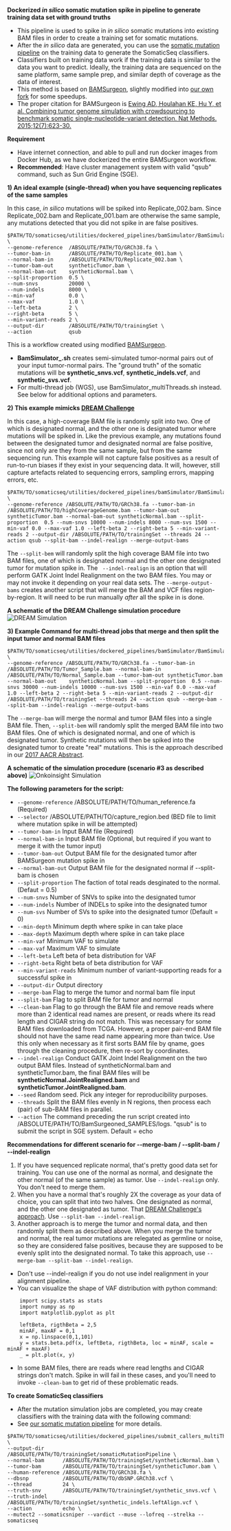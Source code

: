<b>Dockerized *in silico* somatic mutation spike in pipeline to generate training data set with ground truths</b>
* This pipeline is used to spike in *in silico* somatic mutations into existing BAM files in order to create a training set for somatic mutations.
* After the *in silico* data are generated, you can use the [somatic mutation pipeline](..) on the training data to generate the SomaticSeq classifiers.
* Classifiers built on training data work if the training data is similar to the data you want to predict. Ideally, the training data are sequenced on the same platform, same sample prep, and similar depth of coverage as the data of interest.
* This method is based on [BAMSurgeon](https://github.com/adamewing/bamsurgeon), slightly modified into [our own fork](https://github.com/ltfang-bina/bamsurgeon) for some speedups. 
* The proper citation for BAMSurgeon is [Ewing AD, Houlahan KE, Hu Y, et al. Combining tumor genome simulation with crowdsourcing to benchmark somatic single-nucleotide-variant detection. Nat Methods. 2015;12(7):623-30.](http://doi.org/10.1038/nmeth.3407)


**Requirement**
* Have internet connection, and able to pull and run docker images from Docker Hub, as we have dockerized the entire BAMSurgeon workflow. 
* **Recommended**: Have cluster management system with valid "qsub" command, such as Sun Grid Engine (SGE).

**1) An ideal example (single-thread) when you have sequencing replicates of the same samples**

In this case, *in silico* mutations will be spiked into Replicate_002.bam. Since Replicate_002.bam and Replicate_001.bam are otherwise the same sample, any mutations detected that you did not spike in are false positives. 

```
$PATH/TO/somaticseq/utilities/dockered_pipelines/bamSimulator/BamSimulator_singleThread.sh \
--genome-reference  /ABSOLUTE/PATH/TO/GRCh38.fa \
--tumor-bam-in      /ABSOLUTE/PATH/TO/Replicate_001.bam \
--normal-bam-in     /ABSOLUTE/PATH/TO/Replicate_002.bam \
--tumor-bam-out     syntheticTumor.bam \
--normal-bam-out    syntheticNormal.bam \
--split-proportion  0.5 \
--num-snvs          20000 \
--num-indels        8000 \
--min-vaf           0.0 \
--max-vaf           1.0 \
--left-beta         2 \
--right-beta        5 \
--min-variant-reads 2 \
--output-dir        /ABSOLUTE/PATH/TO/trainingSet \
--action            qsub
```

This is a workflow created using modified [BAMSurgeon](https://github.com/ltfang-bina/bamsurgeon).
* **BamSimulator_.sh** creates semi-simulated tumor-normal pairs out of your input tumor-normal pairs. The "ground truth" of the somatic mutations will be **synthetic_snvs.vcf**, **synthetic_indels.vcf**, and **synthetic_svs.vcf**.
* For multi-thread job (WGS), use BamSimulator_multiThreads.sh instead. See below for additional options and parameters.


**2) This example mimicks [DREAM Challenge](https://www.synapse.org/#!Synapse:syn312572/wiki/70726)**

In this case, a high-coverage BAM file is randomly split into two. One of which is designated normal, and the other one is designated tumor where mutations will be spiked in. Like the previous example, any mutations found between the designated tumor and designated normal are false positive, since not only are they from the same sample, but from the same sequencing run. This example will not capture false positives as a result of run-to-run biases if they exist in your sequencing data. It will, however, still capture artefacts related to sequencing errors, sampling errors, mapping errors, etc.  



```
$PATH/TO/somaticseq/utilities/dockered_pipelines/bamSimulator/BamSimulator_multiThreads.sh \
--genome-reference /ABSOLUTE/PATH/TO/GRCh38.fa --tumor-bam-in /ABSOLUTE/PATH/TO/highCoverageGenome.bam --tumor-bam-out syntheticTumor.bam --normal-bam-out syntheticNormal.bam --split-proportion  0.5 --num-snvs 10000 --num-indels 8000 --num-svs 1500 --min-vaf 0.0 --max-vaf 1.0 --left-beta 2 --right-beta 5 --min-variant-reads 2 --output-dir /ABSOLUTE/PATH/TO/trainingSet --threads 24 --action qsub --split-bam --indel-realign --merge-output-bams
```


The ```--split-bem``` will randomly split the high coverage BAM file into two BAM files, one of which is designated normal and the other one designated tumor for mutation spike in.
The ``` --indel-realign``` is an option that will perform GATK Joint Indel Realignment on the two BAM files. You may or may not invoke it depending on your real data sets. 
The ```--merge-output-bams``` creates another script that will merge the BAM and VCF files region-by-region. It will need to be run manually *after* all the spike in is done. 

<b>A schematic of the DREAM Challenge simulation procedure</b>
  ![DREAM Simulation](dream_sim.jpg)





**3) Example Command for multi-thread jobs that merge and then split the input tumor and normal BAM files**

```
$PATH/TO/somaticseq/utilities/dockered_pipelines/bamSimulator/BamSimulator_multiThreads.sh \
--genome-reference /ABSOLUTE/PATH/TO/GRCh38.fa --tumor-bam-in /ABSOLUTE/PATH/TO/Tumor_Sample.bam --normal-bam-in /ABSOLUTE/PATH/TO/Normal_Sample.bam --tumor-bam-out syntheticTumor.bam --normal-bam-out    syntheticNormal.bam --split-proportion  0.5 --num-snvs 30000 --num-indels 10000 --num-svs 1500 --min-vaf 0.0 --max-vaf 1.0 --left-beta 2 --right-beta 5 --min-variant-reads 2 --output-dir /ABSOLUTE/PATH/TO/trainingSet --threads 24 --action qsub --merge-bam --split-bam --indel-realign --merge-output-bams
```

The ```--merge-bam``` will merge the normal and tumor BAM files into a single BAM file. Then, ```--split-bem``` will randomly split the merged BAM file into two BAM files.
One of which is designated normal, and one of which is designated tumor.
Synthetic mutations will then be spiked into the designated tumor to create "real" mutations.
This is the approach described in our [2017 AACR Abstract](http://dx.doi.org/10.1158/1538-7445.AM2017-386).

<b>A schematic of the simulation procedure (scenario #3 as described above)</b>
  ![Onkoinsight Simulation](onkoinsight_sim.png)



**The following parameters for the script:**
* ```--genome-reference``` /ABSOLUTE/PATH/TO/human_reference.fa (Required)
* ```--selector``` /ABSOLUTE/PATH/TO/capture_region.bed (BED file to limit where mutation spike in will be attempted)
* ```--tumor-bam-in``` Input BAM file (Required)
* ```--normal-bam-in``` Input BAM file (Optional, but required if you want to merge it with the tumor input)
* ```--tumor-bam-out``` Output BAM file for the designated tumor after BAMSurgeon mutation spike in
* ```--normal-bam-out``` Output BAM file for the designated normal if --split-bam is chosen
* ```--split-proportion``` The faction of total reads desginated to the normal. (Defaut = 0.5)
* ```--num-snvs``` Number of SNVs to spike into the designated tumor
* ```--num-indels``` Number of INDELs to spike into the designated tumor
* ```--num-svs``` Number of SVs to spike into the designated tumor (Default = 0)
* ```--min-depth``` Minimum depth where spike in can take place
* ```--max-depth``` Maximum depth where spike in can take place
* ```--min-vaf``` Minimum VAF to simulate
* ```--max-vaf``` Maximum VAF to simulate
* ```--left-beta``` Left beta of beta distribution for VAF
* ```--right-beta``` Right beta of beta distribution for VAF
* ```--min-variant-reads``` Minimum number of variant-supporting reads for a successful spike in
* ```--output-dir``` Output directory
* ```--merge-bam``` Flag to merge the tumor and normal bam file input
* ```--split-bam``` Flag to split BAM file for tumor and normal
* ```--clean-bam``` Flag to go through the BAM file and remove reads where more than 2 identical read names are present, or reads where its read length and CIGAR string do not match. This was necessary for some BAM files downloaded from TCGA. However, a proper pair-end BAM file should not have the same read name appearing more than twice. Use this only when necessary as it first sorts BAM file by qname, goes through the cleaning procedure, then re-sort by coordinates.
* ```--indel-realign``` Conduct GATK Joint Indel Realignment on the two output BAM files. Instead of syntheticNormal.bam and syntheticTumor.bam, the final BAM files will be **syntheticNormal.JointRealigned.bam** and **syntheticTumor.JointRealigned.bam**.
* ```--seed``` Random seed. Pick any integer for reproducibility purposes.
* ```--threads``` Split the BAM files evenly in N regions, then process each (pair) of sub-BAM files in parallel. 
* ```--action``` The command preceding the run script created into /ABSOLUTE/PATH/TO/BamSurgeoned_SAMPLES/logs. "qsub" is to submit the script in SGE system. Default = echo


**Recommendations for different scenario for --merge-bam / --split-bam / --indel-realign**
1) If you have sequenced replicate normal, that's pretty good data set for training. You can use one of the normal as normal, and designate the other normal (of the same sample) as tumor. Use ```--indel-realign``` only. You don't need to merge them.
2) When you have a normal that's roughly 2X the coverage as your data of choice, you can split that into two halves. One designated as normal, and the other one designated as tumor. That [DREAM Challenge's approach](https://www.synapse.org/#!Synapse:syn312572/wiki/62018). Use ```--split-bam --indel-realign```.
3) Another approach is to merge the tumor and normal data, and then randomly split them as described above. When you merge the tumor and normal, the real tumor mutations are relegated as germline or noise, so they are considered false positives, because they are supposed to be evenly split into the designated normal. To take this approach, use ```--merge-bam --split-bam --indel-realign```.
* Don't use --indel-realign if you do not use indel realignment in your alignment pipeline. 
* You can visualize the shape of VAF distribution with python command:
``` 
    import scipy.stats as stats
    import numpy as np
    import matplotlib.pyplot as plt

    leftBeta, rigthBeta = 2,5
    minAF, maxAF = 0,1
    x = np.linspace(0,1,101)
    y = stats.beta.pdf(x, leftBeta, rigthBeta, loc = minAF, scale = minAF + maxAF)
    _ = plt.plot(x, y)
```
* In some BAM files, there are reads where read lengths and CIGAR strings don't match. Spike in will fail in these cases, and you'll need to invoke ```--clean-bam``` to get rid of these problematic reads. 




**To create SomaticSeq classifiers**
* After the mutation simulation jobs are completed, you may create classifiers with the training data with the following command:
* See [our somatic mutation pipeline](..) for more details.
```
$PATH/TO/somaticseq/utilities/dockered_pipelines/submit_callers_multiThreads.sh \
--output-dir      /ABSOLUTE/PATH/TO/trainingSet/somaticMutationPipeline \
--normal-bam      /ABSOLUTE/PATH/TO/trainingSet/syntheticNormal.bam \
--tumor-bam       /ABSOLUTE/PATH/TO/trainingSet/syntheticTumor.bam \
--human-reference /ABSOLUTE/PATH/TO/GRCh38.fa \
--dbsnp           /ABSOLUTE/PATH/TO/dbSNP.GRCh38.vcf \
--thread          24 \
--truth-snv       /ABSOLUTE/PATH/TO/trainingSet/synthetic_snvs.vcf \
--truth-indel     /ABSOLUTE/PATH/TO/trainingSet/synthetic_indels.leftAlign.vcf \
--action          echo \
--mutect2 --somaticsniper --vardict --muse --lofreq --strelka --somaticseq
```
